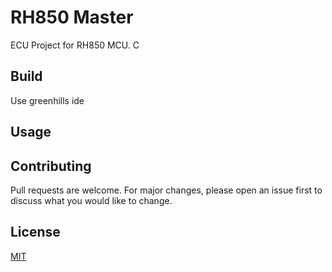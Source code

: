 # RH850 Master 

ECU Project for RH850 MCU.
C

## Build

Use greenhills ide


## Usage


## Contributing

Pull requests are welcome. For major changes, please open an issue first
to discuss what you would like to change.

## License

[MIT](https://choosealicense.com/licenses/mit/)